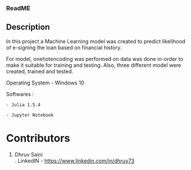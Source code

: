### ReadME

## Description 
In this project a Machine Learning model was created to predict likelihood of e-signing the loan based on financial history.

For model, onehotencoding was performed on data was done in-order to make it suitable for training and testing. 
Also, three different model were created, trained and tested.

Operating System - Windows 10

Softwares : 
	
	- Julia 1.5.4
	
	- Jupyter Notebook
	
	
	
# Contributors
1. Dhruv Saini  
     . LinkedIN - https://www.linkedin.com/in/dhruv73

    